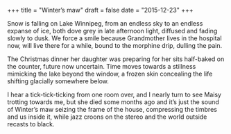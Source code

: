 +++
title = "Winter’s maw"
draft = false
date = "2015-12-23"
+++

Snow is falling on Lake Winnipeg, from an endless sky to an endless expanse of ice, both dove grey in late afternoon light, diffused and fading slowly to dusk. We force a smile because Grandmother lives in the hospital now, will live there for a while, bound to the morphine drip, dulling the pain.
<!--more-->

The Christmas dinner her daughter was preparing for her sits half-baked on the counter, future now uncertain. Time moves towards a stillness mimicking the lake beyond the window, a frozen skin concealing the life shifting glacially somewhere below.

I hear a tick-tick-ticking from one room over, and I nearly turn to see Maisy trotting towards me, but she died some months ago and it’s just the sound of Winter’s maw seizing the frame of the house, compressing the timbres and us inside it, while jazz croons on the stereo and the world outside recasts to black.
